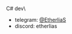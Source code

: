 C# dev\
* telegram: [@EtherliaS](https://t.me/EtherliaS)
* discord: etherlias

<!---
EtherliaS/EtherliaS is a ✨ special ✨ repository because its `README.md` (this file) appears on your GitHub profile.
You can click the Preview link to take a look at your changes.
--->
